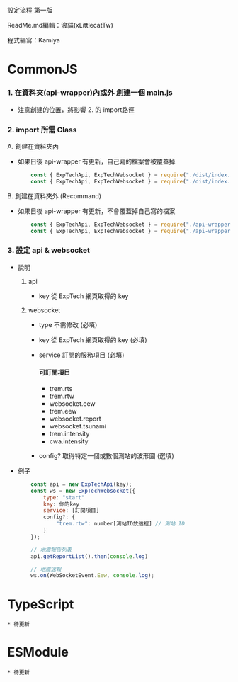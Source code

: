#

設定流程 第一版

ReadMe.md編輯：浪貓(xLittlecatTw)

程式編寫：Kamiya

# CommonJS
### 1. 在資料夾(api-wrapper)內或外 創建一個 main.js
* 注意創建的位置，將影響 2. 的 import路徑

### 2. import 所需 Class

A. 創建在資料夾內 

* 如果日後 api-wrapper 有更新，自己寫的檔案會被覆蓋掉

    ```js
        const { ExpTechApi, ExpTechWebsocket } = require("./dist/index.js");
        const { ExpTechApi, ExpTechWebsocket } = require("./dist/index.min.js");
    ```

B. 創建在資料夾外 (Recommand) 

* 如果日後 api-wrapper 有更新，不會覆蓋掉自己寫的檔案

    ```js
        const { ExpTechApi, ExpTechWebsocket } = require("./api-wrapper/dist/index.js");
        const { ExpTechApi, ExpTechWebsocket } = require("./api-wrapper/dist/index.min.js");
    ```

### 3. 設定 api & websocket
        
* 說明
        
    1. api 
            
        * key 從 ExpTech 網頁取得的 key

    2. websocket
        *    type    不需修改  (必填)
        *    key     從 ExpTech 網頁取得的 key (必填)
        *    service 訂閱的服務項目 (必填)
             
                #### **可訂閱項目**
                *    trem.rts
                *    trem.rtw
                *    websocket.eew
                *    trem.eew
                *    websocket.report
                *    websocket.tsunami
                *    trem.intensity
                *    cwa.intensity
                
        *    config? 取得特定一個或數個測站的波形圖 (選填)

* 例子  
    ```js
        const api = new ExpTechApi(key);
        const ws = new ExpTechWebsocket({
            type: "start"
            key: 你的key
            service: [訂閱項目]
            config?: {
                "trem.rtw": number[測站ID放這裡] // 測站 ID
            }
        });

        // 地震報告列表
        api.getReportList().then(console.log)

        // 地震速報
        ws.on(WebSocketEvent.Eew, console.log);
    ```

# TypeScript
    * 待更新

# ESModule
    * 待更新